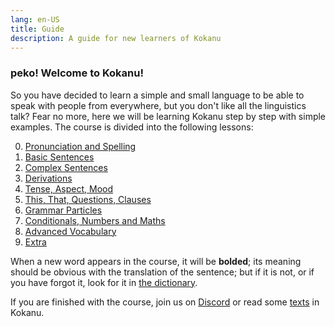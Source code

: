 ```yaml
---
lang: en-US
title: Guide
description: A guide for new learners of Kokanu
---
```


### peko! Welcome to Kokanu!

So you have decided to learn a simple and small language to be able to speak with people from everywhere, but you don't like all the linguistics talk? Fear no more, here we will be learning Kokanu step by step with simple examples. The course is divided into the following lessons: 

0. [Pronunciation and Spelling](./pronunciation.md)  
1. [Basic Sentences](./basic-sentences.md)
2. [Complex Sentences](./complex-sentences.md)
3. [Derivations](./derivations.md)
4. [Tense, Aspect, Mood](./tense_aspect_mood.md)
5. [This, That, Questions, Clauses](./questions-clauses.md)
6. [Grammar Particles](./grammar-particles.md)
7. [Conditionals, Numbers and Maths](./numbers-maths.md)
8. [Advanced Vocabulary](./advanced-vocabulary.md)
9. [Extra](./extra.md)

When a new word appears in the course, it will be **bolded**; its meaning should be obvious with the translation of the sentence; but if it is not, or if you have forgot it, look for it in [the dictionary](https://dictionary.kokanu.com).

If you are finished with the course, join us on [Discord](https://discord.gg/fMAfGRkGvQ) or read some [texts](/texts.md) in Kokanu.
